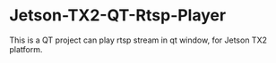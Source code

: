 # Jetson-TX2-QT-Rtsp-Player
This is a QT project can play rtsp stream in qt window, for Jetson TX2 platform.
